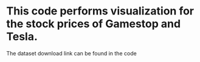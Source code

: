 # This code performs visualization for the stock prices of Gamestop and Tesla. 
The dataset download link can be found in the code
